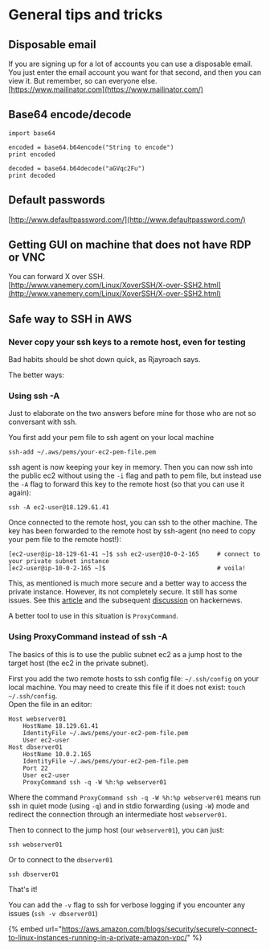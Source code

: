# General tips and tricks

## Disposable email <a id="disposable-email"></a>

If you are signing up for a lot of accounts you can use a disposable email. You just enter the email account you want for that second, and then you can view it. But remember, so can everyone else.  
[https://www.mailinator.com](https://www.mailinator.com/)

## Base64 encode/decode <a id="base64-encodedecode"></a>

```text
import base64

encoded = base64.b64encode("String to encode")
print encoded

decoded = base64.b64decode("aGVqc2Fu")
print decoded
```

## Default passwords <a id="default-passwords"></a>

[http://www.defaultpassword.com/](http://www.defaultpassword.com/)

## Getting GUI on machine that does not have RDP or VNC <a id="getting-gui-on-machine-that-does-not-have-rdp-or-vnc"></a>

You can forward X over SSH.  
[http://www.vanemery.com/Linux/XoverSSH/X-over-SSH2.html](http://www.vanemery.com/Linux/XoverSSH/X-over-SSH2.html)



## Safe way to SSH in AWS

### Never copy your ssh keys to a remote host, even for testing

Bad habits should be shot down quick, as Rjayroach says.

The better ways:

### Using ssh -A

Just to elaborate on the two answers before mine for those who are not so conversant with ssh.

You first add your pem file to ssh agent on your local machine

```text
ssh-add ~/.aws/pems/your-ec2-pem-file.pem
```

ssh agent is now keeping your key in memory. Then you can now ssh into the public ec2 without using the `-i` flag and path to pem file, but instead use the `-A` flag to forward this key to the remote host \(so that you can use it again\):

```text
ssh -A ec2-user@18.129.61.41
```

Once connected to the remote host, you can ssh to the other machine. The key has been forwarded to the remote host by ssh-agent \(no need to copy your pem file to the remote host!\):

```text
[ec2-user@ip-18-129-61-41 ~]$ ssh ec2-user@10-0-2-165     # connect to your private subnet instance  
[ec2-user@ip-10-0-2-165 ~]$                               # voila!  
```

This, as mentioned is much more secure and a better way to access the private instance. However, its not completely secure. It still has some issues. See this [article](https://heipei.io/2015/02/26/SSH-Agent-Forwarding-considered-harmful) and the subsequent [discussion](https://news.ycombinator.com/item?id=9425805) on hackernews.

A better tool to use in this situation is `ProxyCommand`.

### Using ProxyCommand instead of ssh -A

The basics of this is to use the public subnet ec2 as a jump host to the target host \(the ec2 in the private subnet\).

First you add the two remote hosts to ssh config file: `~/.ssh/config` on your local machine. You may need to create this file if it does not exist: `touch ~/.ssh/config`.  
Open the file in an editor:

```text
Host webserver01
    HostName 18.129.61.41
    IdentityFile ~/.aws/pems/your-ec2-pem-file.pem
    User ec2-user
Host dbserver01
    HostName 10.0.2.165
    IdentityFile ~/.aws/pems/your-ec2-pem-file.pem
    Port 22
    User ec2-user
    ProxyCommand ssh -q -W %h:%p webserver01
```

Where the command `ProxyCommand ssh -q -W %h:%p webserver01` means run ssh in quiet mode \(using `-q`\) and in stdio forwarding \(using `-W`\) mode and redirect the connection through an intermediate host `webserver01`.

Then to connect to the jump host \(our `webserver01`\), you can just:

```text
ssh webserver01
```

Or to connect to the `dbserver01`

```text
ssh dbserver01
```

That's it!

You can add the `-v` flag to ssh for verbose logging if you encounter any issues \(`ssh -v dbserver01`\)

{% embed url="https://aws.amazon.com/blogs/security/securely-connect-to-linux-instances-running-in-a-private-amazon-vpc/" %}



